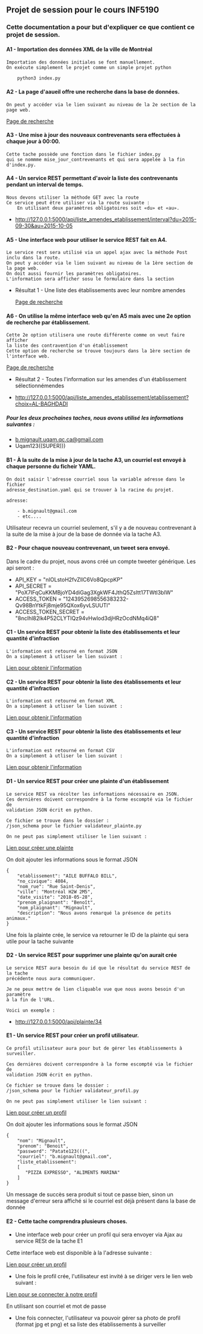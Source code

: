 ## Projet de session pour le cours INF5190

### Cette documentation a pour but d'expliquer ce que contient ce projet de session.

#### A1 - Importation des données XML de la ville de Montréal
    Importation des données initiales se font manuellement. 
    On exécute simplement le projet comme un simple projet python 
    
```bash
    python3 index.py
```

#### A2 - La page d'aaueil offre une recherche dans la base de données.
    On peut y accéder via le lien suivant au niveau de la 2e section de la page web.    
   [Page de recherche](http://127.0.0.1:5000)
   
#### A3 - Une mise à jour des nouveaux contrevenants sera effectuées à chaque jour à 00:00.
    Cette tache possède une fonction dans le fichier index.py 
    qui se nommme mise_jour_contrevenants et qui sera appelée à la fin d'index.py.

#### A4 - Un service REST permettant d'avoir la liste des contrevenants pendant un interval de temps.
    Nous devons utiliser la méthode GET avec la route
    Ce service peut être utiliser via la route suivante :
        En utilisant deux paramètres obligatoires soit «du» et «au».     
    
* http://127.0.0.1:5000/api/liste_amendes_etablissement/interval?du=2015-09-30&au=2015-10-05

#### A5 - Une interface web pour utiliser le service REST fait en A4.
    Le service rest sera utilisé via un appel ajax avec la méthode Post inclu dans la route.
    On peut y accéder via le lien suivant au niveau de la 1ère section de la page web.
    On doit aussi fournir les paramètres obligatoires.
    L'information sera afficher sosu le formulaire dans la section
* Résultat 1 - Une liste des établissements avec leur nombre amendes

   [Page de recherche](http://127.0.0.1:5000)

#### A6 - On utilise la même interface web qu'en A5 mais avec une 2e option de recherche par établissement.
    Cette 2e option utilisera une route différente comme on veut faire afficher 
    la liste des contravention d'un établissement
    Cette option de recherche se trouve toujours dans la 1ère section de l'interface web.
   [Page de recherche](http://127.0.0.1:5000)
* Résultat 2 - Toutes l'information sur les amendes d'un établissement sélectionnémendes
   
* http://127.0.0.1:5000/api/liste_amendes_etablissement/etablissement?choix=AL-BAGHDADI

##### Pour les deux prochaines taches, nous avons utilisé les informations suivantes :
* b.mignault.uqam.qc.ca@gmail.com
* Uqam123((SUPER)))

#### B1 - À la suite de la mise à jour de la tache A3, un courriel est envoyé à chaque personne du ficheir YAML.
    On doit saisir l'adresse courriel sous la variable adresse dans le fichier 
    adresse_destination.yaml qui se trouver à la racine du projet.
    
    adresse:
   
        - b.mignault@gmail.com
        - etc....
    
  Utilisateur recevra un courriel seulement, s'il y a de nouveau contrevenant 
  à la suite de la mise à jour de la base de donnée via la tache A3.
 
#### B2 - Pour chaque nouveau contrevenant, un tweet sera envoyé.
Dans le cadre du projet, nous avons créé un compte tweeter générique.
Les api seront :
    
* API_KEY = "nIOLstoH2fvZllC6Vo8QpcpKP"
* API_SECRET = "PoX7IFqCuKKMBjoYD4diGag3XgkWF4JthQ5ZsItt17TWtl3bIW"
* ACCESS_TOKEN = "1243952698556383232-Qv98BnYtkFj8mje95QXox6yvLSUUTl"
* ACCESS_TOKEN_SECRET = "8nclhl82lk4P52CLYTIQz94vHwlod3djHRzOcdNMq4iQ8"

#### C1 - Un service REST pour obtenir la liste des établissements et leur quantité d'infraction
    L'information est retourné en format JSON
    On a simplement à utliser le lien suivant :
    
   [Lien pour obtenir l'information](http://127.0.0.1:5000/api/liste_des_contrevenants/json) 
   
#### C2 - Un service REST pour obtenir la liste des établissements et leur quantité d'infraction
    L'information est retourné en format XML
    On a simplement à utliser le lien suivant :
    
   [Lien pour obtenir l'information](http://127.0.0.1:5000/api/liste_des_contrevenants/xml) 
   
#### C3 - Un service REST pour obtenir la liste des établissements et leur quantité d'infraction
    L'information est retourné en format CSV
    On a simplement à utliser le lien suivant :
    
   [Lien pour obtenir l'information](http://127.0.0.1:5000/api/liste_des_contrevenants/csv)  

#### D1 - Un service REST pour créer une plainte d'un établissement
    Le service REST va récolter les informations nécessaire en JSON. 
    Ces dernières doivent correspondre à la forme escompté via le fichier de 
    validation JSON écrit en python.
    
    Ce fichier se trouve dans le dossier :
    /json_schema pour le fichier validateur_plainte.py
    
    On ne peut pas simplement utiliser le lien suivant :
   [Lien pour créer une plainte](http://127.0.0.1:5000/api/nouvelle_plainte) 
   
   On doit ajouter les informations sous le format JSON
    
    {
        "etablissement": "AILE BUFFALO BILL",
        "no_civique": 4084,
        "nom_rue": "Rue Saint-Denis",
        "ville": "Montréal H2W 2M5",
        "date_visite": "2018-05-28",
        "prenom_plaignant": "Benoît",
        "nom_plaignant": "Mignault",
        "description": "Nous avons remarqué la présence de petits animaux."
    }
    
Une fois la plainte crée, le service va retourner le ID de la plainte 
qui sera utile pour la tache suivante
    
#### D2 - Un service REST pour supprimer une plainte qu'on aurait crée
    Le service REST aura besoin du id que le résultat du service REST de la tache 
    précédente nous aura communiquer.
    
    Je ne peux mettre de lien cliquable vue que nous avons besoin d'un paramètre 
    à la fin de l'URL.
    
    Voici un exemple :

* http://127.0.0.1:5000/api/plainte/34

#### E1 - Un service REST pour créer un profil utilisateur.
    Ce profil utilisateur aura pour but de gérer les établissements à surveiller.
    
    Ces dernières doivent correspondre à la forme escompté via le fichier de 
    validation JSON écrit en python.
    
    Ce fichier se trouve dans le dossier :
    /json_schema pour le fichier validateur_profil.py
    
    On ne peut pas simplement utiliser le lien suivant :
   [Lien pour créer un profil](http://127.0.0.1:5000/api/nouveau_profil) 
   
   On doit ajouter les informations sous le format JSON
    
    {
        "nom": "Mignault",
        "prenom": "Benoit",
        "password": "Patate123(((",
        "courriel": "b.mignault@gmail.com",
        "liste_etablissement": 
        [
           "PIZZA EXPRESSO", "ALIMENTS MARINA"
        ]
    }
    
Un message de succès sera produit si tout ce passe bien, sinon un message 
d'erreur sera affiché si le courriel est déjà présent dans la base de donnée

#### E2 - Cette tache comprendra plusieurs choses.
* Une interface web pour créer un profil qui sera envoyer via Ajax au service RESt de la tache E1

Cette interface web est disponible à la l'adresse suivante : 

[Lien pour créer un profil](http://127.0.0.1:5000/nouveau_profil) 

* Une fois le profil crée, l'utilisateur est invité à se diriger vers le lien web suivant :

[Lien pour se connecter à notre profil](http://127.0.0.1:5000/connection)

En utilisant son courriel et mot de passe

* Une fois connecter, l'utilisateur va pouvoir gérer sa photo de profil (format jpg et png) et sa liste des établissements à surveiller
 
    